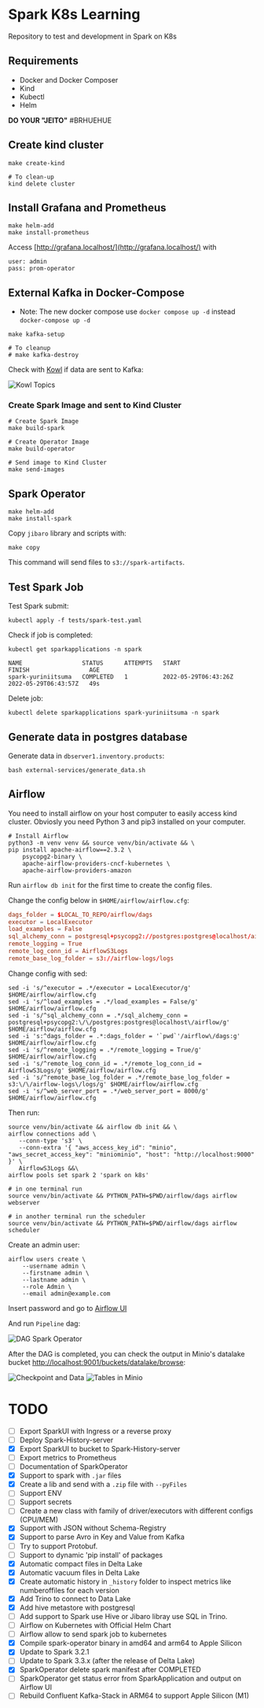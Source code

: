 # Spark K8s Learning

Repository to test and development in Spark on K8s

## Requirements

- Docker and Docker Composer
- Kind
- Kubectl
- Helm

**DO YOUR "JEITO"** #BRHUEHUE

## Create kind cluster

```shell
make create-kind

# To clean-up
kind delete cluster
```

## Install Grafana and Prometheus

```shell
make helm-add
make install-prometheus
```

Access [http://grafana.localhost/](http://grafana.localhost/) with

```
user: admin
pass: prom-operator
```

## External Kafka in Docker-Compose

- Note: The new docker compose use `docker compose up -d` instead `docker-compose up -d`

```shell
make kafka-setup

# To cleanup
# make kafka-destroy
```

Check with [Kowl](http://localhost:7777/topics) if data are sent to Kafka:

![Kowl Topics](docs/img/kowl-topics.png)

### Create Spark Image and sent to Kind Cluster

```shell
# Create Spark Image
make build-spark

# Create Operator Image
make build-operator

# Send image to Kind Cluster
make send-images
```

## Spark Operator

```shell
make helm-add
make install-spark
```

Copy `jibaro` library and scripts with:

```
make copy
```

This command will send files to `s3://spark-artifacts`.

## Test Spark Job

Test Spark submit:

```shell
kubectl apply -f tests/spark-test.yaml
```

Check if job is completed:

```shell
kubectl get sparkapplications -n spark
```

```
NAME                 STATUS      ATTEMPTS   START                  FINISH                 AGE
spark-yuriniitsuma   COMPLETED   1          2022-05-29T06:43:26Z   2022-05-29T06:43:57Z   49s
```

Delete job:

```shell
kubectl delete sparkapplications spark-yuriniitsuma -n spark
```

## Generate data in postgres database

Generate data in `dbserver1.inventory.products`:

```shell
bash external-services/generate_data.sh
```

## Airflow

You need to install airflow on your host computer to easily access kind cluster.
Obviosly you need Python 3 and pip3 installed on your computer.

```shell
# Install Airflow
python3 -m venv venv && source venv/bin/activate && \
pip install apache-airflow==2.3.2 \
    psycopg2-binary \
    apache-airflow-providers-cncf-kubernetes \
    apache-airflow-providers-amazon
```

Run `airflow db init` for the first time to create the config files.

Change the config below in `$HOME/airflow/airflow.cfg`:

```conf
dags_folder = $LOCAL_TO_REPO/airflow/dags
executor = LocalExecutor
load_examples = False
sql_alchemy_conn = postgresql+psycopg2://postgres:postgres@localhost/airflow
remote_logging = True
remote_log_conn_id = AirflowS3Logs
remote_base_log_folder = s3://airflow-logs/logs
```

Change config with sed:

```shell
sed -i 's/^executor = .*/executor = LocalExecutor/g' $HOME/airflow/airflow.cfg
sed -i 's/^load_examples = .*/load_examples = False/g' $HOME/airflow/airflow.cfg
sed -i 's/^sql_alchemy_conn = .*/sql_alchemy_conn = postgresql+psycopg2:\/\/postgres:postgres@localhost\/airflow/g' $HOME/airflow/airflow.cfg
sed -i 's:^dags_folder = .*:dags_folder = '`pwd`'/airflow\/dags:g' $HOME/airflow/airflow.cfg
sed -i 's/^remote_logging = .*/remote_logging = True/g' $HOME/airflow/airflow.cfg
sed -i 's/^remote_log_conn_id = .*/remote_log_conn_id = AirflowS3Logs/g' $HOME/airflow/airflow.cfg
sed -i 's/^remote_base_log_folder = .*/remote_base_log_folder = s3:\/\/airflow-logs\/logs/g' $HOME/airflow/airflow.cfg
sed -i 's/^web_server_port = .*/web_server_port = 8000/g' $HOME/airflow/airflow.cfg
```

Then run:

```shell
source venv/bin/activate && airflow db init && \
airflow connections add \
   --conn-type 's3' \
   --conn-extra '{ "aws_access_key_id": "minio", "aws_secret_access_key": "miniominio", "host": "http://localhost:9000" }' \
   AirflowS3Logs &&\
airflow pools set spark 2 'spark on k8s'
```

```shell
# in one terminal run
source venv/bin/activate && PYTHON_PATH=$PWD/airflow/dags airflow webserver

# in another terminal run the scheduler
source venv/bin/activate && PYTHON_PATH=$PWD/airflow/dags airflow scheduler
```

Create an admin user:

```shell
airflow users create \
    --username admin \
    --firstname admin \
    --lastname admin \
    --role Admin \
    --email admin@example.com
```

Insert password and go to [Airflow UI](http://localhost:8080/)

And run `Pipeline` dag:

![DAG Spark Operator](docs/img/dag-spark-operator.png)

After the DAG is completed, you can check the output in Minio's datalake bucket [http://localhost:9001/buckets/datalake/browse](http://localhost:9001/buckets/datalake/browse):

![Checkpoint and Data](docs/img/minio-checkpoint-data.png)
![Tables in Minio](docs/img/dataset-in-minio.png)

# TODO

- [ ] Export SparkUI with Ingress or a reverse proxy
- [ ] Deploy Spark-History-server
- [x] Export SparkUI to bucket to Spark-History-server
- [ ] Export metrics to Prometheus
- [ ] Documentation of SparkOperator
- [x] Support to spark with `.jar` files
- [x] Create a lib and send with a `.zip` file with `--pyFiles`
- [ ] Support ENV
- [ ] Support secrets
- [ ] Create a new class with family of driver/executors with different configs (CPU/MEM)
- [x] Support with JSON without Schema-Registry
- [x] Support to parse Avro in Key and Value from Kafka
- [ ] Try to support Protobuf.
- [ ] Support to dynamic 'pip install' of packages
- [x] Automatic compact files in Delta Lake
- [x] Automatic vacuum files in Delta Lake
- [x] Create automatic history in `_history` folder to inspect metrics like numberoffiles for each version
- [x] Add Trino to connect to Data Lake
- [x] Add hive metastore with postgresql
- [ ] Add support to Spark use Hive or Jibaro libray use SQL in Trino.
- [ ] Airflow on Kubernetes with Official Helm Chart
- [ ] Airflow allow to send spark job to kubernetes
- [x] Compile spark-operator binary in amd64 and arm64 to Apple Silicon
- [x] Update to Spark 3.2.1
- [ ] Update to Spark 3.3.x (after the release of Delta Lake)
- [x] SparkOperator delete spark manifest after COMPLETED
- [ ] SparkOperator get status error from SparkApplication and output on Airflow UI
- [ ] Rebuild Confluent Kafka-Stack in ARM64 to support Apple Silicon (M1)
